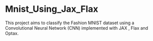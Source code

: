 # Mnist_Using_Jax_Flax
This project aims to classify the Fashion MNIST dataset using a Convolutional Neural Network (CNN) implemented with JAX , Flax and Optax.

